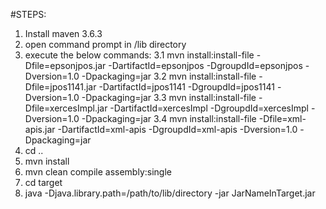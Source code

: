 
#STEPS:

1. Install maven 3.6.3
2. open command prompt in /lib directory
3. execute the below commands:
    3.1 mvn install:install-file -Dfile=epsonjpos.jar -DartifactId=epsonjpos -DgroupdId=epsonjpos -Dversion=1.0 -Dpackaging=jar
    3.2 mvn install:install-file -Dfile=jpos1141.jar -DartifactId=jpos1141 -DgroupdId=jpos1141 -Dversion=1.0 -Dpackaging=jar
    3.3 mvn install:install-file -Dfile=xercesImpl.jar -DartifactId=xercesImpl -DgroupdId=xercesImpl -Dversion=1.0 -Dpackaging=jar
    3.4 mvn install:install-file -Dfile=xml-apis.jar -DartifactId=xml-apis -DgroupdId=xml-apis -Dversion=1.0 -Dpackaging=jar
4. cd ..
5. mvn install
6. mvn clean compile assembly:single
7. cd target
8. java -Djava.library.path=/path/to/lib/directory -jar JarNameInTarget.jar